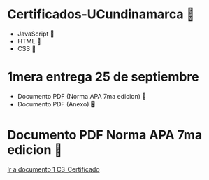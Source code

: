 # Certificados-UCundinamarca 🥇
* JavaScript 💛
* HTML 🩻
* CSS 🎨

# 1mera entrega 25 de septiembre 
* Documento PDF (Norma APA 7ma edicion) 📖
* Documento PDF (Anexo) 🖥️

# Documento PDF Norma APA 7ma edicion 📖
[Ir a documento 1 C3_Certificado](https://drive.google.com/file/d/1QarFz6tJTHLBMXcGJuPpyDLbh4COK1rx/view?usp=sharing)